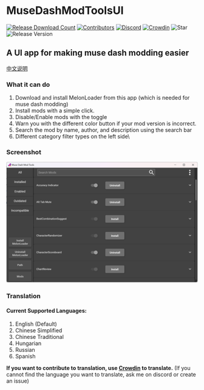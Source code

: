 # MuseDashModToolsUI

[![Release Download Count](https://img.shields.io/github/downloads/MDModsDev/MuseDashModToolsUI/total)](https://github.com/MDModsDev/MuseDashModToolsUI/releases/latest)
[![Contributors](https://img.shields.io/github/contributors/MDModsDev/MuseDashModToolsUI)](https://github.com/MDModsDv/MuseDashModToolsUI/graphs/contributors)
[![Discord](https://img.shields.io/discord/812100927468470273)](https://discord.gg/mdmc)
[![Crowdin](https://badges.crowdin.net/musedashmodtools/localized.svg)](https://crowdin.com/project/musedashmodtools)
![Star](https://img.shields.io/github/stars/MDModsDev/MuseDashModToolsUI)
![Release Version](https://img.shields.io/github/v/release/MDModsDev/MuseDashModToolsUI)

## A UI app for making muse dash modding easier
[中文说明](https://www.bilibili.com/read/cv22748380)

### What it can do
1. Download and install MelonLoader from this app (which is needed for muse dash modding)
2. Install mods with a simple click.
3. Disable/Enable mods with the toggle
4. Warn you with the different color button if your mod version is incorrect.
5. Search the mod by name, author, and description using the search bar
6. Different category filter types on the left side\



### Screenshot

![Screenshot](Intro/Screenshot.png)



### Translation

#### Current Supported Languages:

1. English (Default)
2. Chinese Simplified
3. Chinese Traditional
4. Hungarian
5. Russian
6. Spanish



**If you want to contribute to translation, use [Crowdin](https://crowdin.com/project/musedashmodtools) to translate.** (If you cannot find the language you want to translate, ask me on discord or create an issue)
